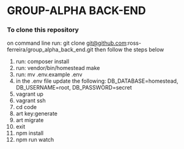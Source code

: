 # GROUP-ALPHA BACK-END

### To clone this repository
on command line run: git clone git@github.com:ross-ferreira/group_alpha_back_end.git
then follow the steps below
1.  run: composer install
2.  run: vendor/bin/homestead make
3.  run: mv .env.example .env
4.  in the .env file update the following: DB_DATABASE=homestead, DB_USERNAME=root, DB_PASSWORD=secret
5.  vagrant up
6.  vagrant ssh
7.  cd code
8.  art key:generate
9.  art migrate
10. exit
11. npm install
12. npm run watch